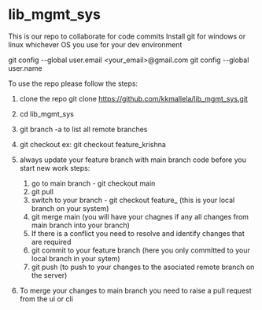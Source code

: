 # lib_mgmt_sys
This is our repo to collaborate for code commits
Install git for windows or linux whichever OS you use for your dev environment

git config --global user.email <your_email>@gmail.com
git config --global user.name <your name>

To use the repo please follow the steps:
1. clone the repo
   git clone https://github.com/kkmallela/lib_mgmt_sys.git
2. cd lib_mgmt_sys
3. git branch -a   to list all remote branches
4. git checkout <your feature branch name>
   ex: git checkout feature_krishna
   
6. always update your feature branch with main branch code before you start new work
   steps:
   1. go to main branch - git checkout main
   2. git pull
   3. switch to your branch - git checkout feature_<your name>  (this is your local branch on your system)
   4. git merge main  (you will have your chagnes if any all changes from main branch into your branch)
   5. If there is a conflict you need to resolve and identify changes that are required
   6. git commit to your feature branch (here you only committed to your local branch in your sytem)
   7. git push (to push to your changes to the asociated remote branch on the server)

7. To merge your changes to main branch you need to raise a pull request from the ui or cli 

